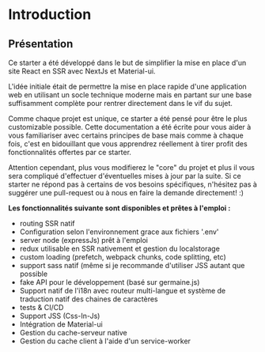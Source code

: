 # Introduction  
  
## Présentation  
  
Ce starter a été développé dans le but de simplifier la mise en place d'un site React en SSR avec NextJs et Material-ui.

L'idée initiale était de permettre la mise en place rapide d'une application web en utilisant un socle technique moderne
mais en partant sur une base suffisamment complète pour rentrer directement dans le vif du sujet. 

Comme chaque projet est unique, ce starter a été pensé pour être le plus customizable possible. Cette documentation a été
écrite pour vous aider à vous familiariser avec certains principes de base mais comme à chaque fois, c'est en bidouillant que
vous apprendrez réellement à tirer profit des fonctionnalités offertes par ce starter.

Attention cependant, plus vous modifierez le "core" du projet et plus il vous sera compliqué d'effectuer d'éventuelles mises à
jour par la suite. Si ce starter ne répond pas à certains de vos besoins spécifiques, n'hésitez pas à suggérer une pull-request
ou à nous en faire la demande directement! :)  
   
 **Les fonctionnalités suivante sont disponibles et prêtes à l'emploi :**   
   
- routing SSR natif  
- Configuration selon l'environnement grace aux fichiers '.env'  
- server node (expressJs) prêt à l'emploi  
- redux utilisable en SSR nativement et gestion du localstorage  
- custom loading (prefetch, webpack chunks, code splitting, etc)  
- support sass natif (même si je recommande d'utiliser JSS autant que possible  
- fake API pour le développement (basé sur germaine.js)  
- Support natif de l'i18n avec routeur multi-langue et système de traduction natif des chaines de caractères  
- tests & CI/CD  
- Support JSS (Css-In-Js)  
- Intégration de Material-ui  
- Gestion du cache-serveur native  
- Gestion du cache client à l'aide d'un service-worker
 
